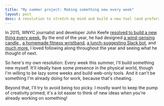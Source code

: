 ```yaml
---
title: "My summer project: Making something new every week"
layout: post
desc: A resolution to stretch my mind and build a new tool (and preferably a physical thing!) every week this summer.
---
```

In 2015, WNYC journalist and developer John Keefe [resolved to build a new thing every week.](http://johnkeefe.net/make-every-week-a-bendy-mangnifier) By the end of the year, he had designed [a wind-sensing candle,](http://johnkeefe.net/make-every-week-wind-sensor-candle), [a homemade fitness wristband](http://johnkeefe.net/make-every-week-fitness-wristband), [a lunch-suggesting Slack bot](http://johnkeefe.net/make-every-week-lunch-bot), and [much more.](http://johnkeefe.net/make-every-week-begets-a-book) I loved following along throughout the year and seeing what he thought of next.

So here's my own resolution: Every week this summer, I'll build something new myself. It'll ideally have some presence in the physical world, though I'm willing to be lazy some weeks and build web-only tools. And it can't be something I'm already doing for work, because that's cheating. 

Beyond that, I'll try to avoid being too picky. I mostly want to keep the pump of creativity primed; it's a lot easier to think of new ideas when you're already working on something!